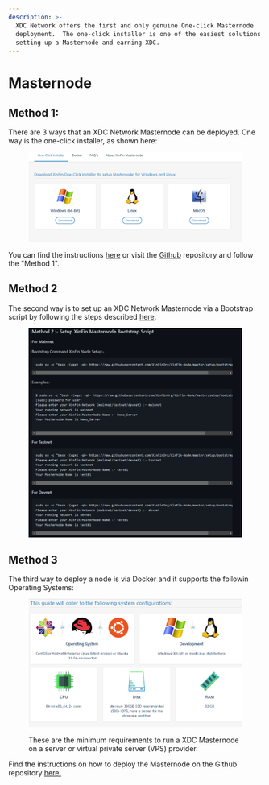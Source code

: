 ```yaml
---
description: >-
  XDC Network offers the first and only genuine One-click Masternode
  deployment.  The one-click installer is one of the easiest solutions for
  setting up a Masternode and earning XDC.
---
```


# Masternode

## Method 1:&#x20;

There are 3 ways that an XDC Network Masternode can be deployed.  One way is the one-click installer, as shown here:&#x20;

<figure><img src="../../.gitbook/assets/image (7).png" alt=""><figcaption></figcaption></figure>

You can find the instructions [here](https://xinfin.org/setup-masternode) or visit the [Github](https://github.com/XDCFoundation/XDCNetwork-Masternode) repository and follow the "Method 1". &#x20;

## Method 2&#x20;

The second way is to set up an XDC Network Masternode via a Bootstrap script by following the steps described [here](https://github.com/XinFinOrg/XinFin-Node).&#x20;

<figure><img src="../../.gitbook/assets/image (8) (1).png" alt=""><figcaption></figcaption></figure>

## Method 3

The third way to deploy a node is via Docker and it supports the followin Operating Systems:&#x20;

<figure><img src="../../.gitbook/assets/image (21).png" alt=""><figcaption><p>These are the minimum requirements to run a XDC Masternode on a server or virtual private server (VPS) provider. </p></figcaption></figure>

Find the instructions on how to deploy the Masternode on the Github repository [here.](https://github.com/XinFinOrg/XinFin-Node)&#x20;
